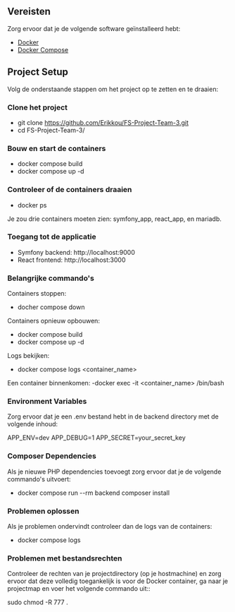 ## Vereisten

Zorg ervoor dat je de volgende software geïnstalleerd hebt:

- [Docker](https://www.docker.com/get-started)
- [Docker Compose](https://docs.docker.com/compose/install/)

## Project Setup

Volg de onderstaande stappen om het project op te zetten en te draaien:

### Clone het project


- git clone https://github.com/Erikkou/FS-Project-Team-3.git
- cd FS-Project-Team-3/

### Bouw en start de containers

- docker compose build
- docker compose up -d

### Controleer of de containers draaien

- docker ps

Je zou drie containers moeten zien: symfony_app, react_app, en mariadb.


### Toegang tot de applicatie

- Symfony backend: http://localhost:9000
- React frontend: http://localhost:3000

### Belangrijke commando's

Containers stoppen:
- docher compose down


Containers opnieuw opbouwen:
- docker compose build
- docker compose up -d


Logs bekijken:
- docker compose logs <container_name>


Een container binnenkomen:
-docker exec -it <container_name> /bin/bash


### Environment Variables
Zorg ervoor dat je een .env bestand hebt in de backend directory met de volgende inhoud:

APP_ENV=dev
APP_DEBUG=1
APP_SECRET=your_secret_key


### Composer Dependencies
Als je nieuwe PHP dependencies toevoegt zorg ervoor dat je de volgende commando's uitvoert:
- docker compose run --rm backend composer install


### Problemen oplossen
Als je problemen ondervindt controleer dan de logs van de containers:
- docker compose logs


### Problemen met bestandsrechten

Controleer de rechten van je projectdirectory (op je hostmachine) en zorg ervoor dat deze volledig toegankelijk is voor de Docker container, ga naar je projectmap en voer het volgende commando uit::

sudo chmod -R 777 .
